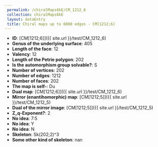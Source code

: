 ```yaml
--- 
 permalink: /chiralMaps6kE/CM_1212_6 
 collection: chiralMaps6kE
 layout: dataEntry
 title: Chiral maps up to 6000 edges - CM[1212;6]
---
```


- **ID**: [CM[1212;6]]({{ site.url }}/test/CM_1212_6)
- **Genus of the underlying surface**: 405
- **Length of the face**: 12
- **Valency**: 12
- **Length of the Petrie polygon**: 202
- **Is the automorphism group solvable?**: S
- **Number of vertices**: 202
- **Number of edges**: 1212
- **Number of faces**: 202
- **The map is self-**: Du
- **Dual map**: [CM[1212;6]]({{ site.url }}/test/CM_1212_6)
- **Mirror (enantihomorphic) map**: [CM[1212;5]]({{ site.url }}/test/CM_1212_5)
- **Dual of the mirror image**: [CM[1212;5]]({{ site.url }}/test/CM_1212_5)
- **Z_q-Exponent?**: 2
- **No idea**:  7:5
- **No idea**: Y
- **No idea**: N
- **Skeleton**: Sk(202;2)^3
- **Some other kind of skeleton**: nan
